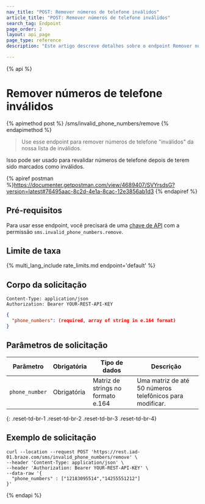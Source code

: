 ```yaml
---
nav_title: "POST: Remover números de telefone inválidos"
article_title: "POST: Remover números de telefone inválidos"
search_tag: Endpoint
page_order: 2
layout: api_page
page_type: reference
description: "Este artigo descreve detalhes sobre o endpoint Remover números de telefone inválidos da Braze."

---
```

{% api %}
# Remover números de telefone inválidos
{% apimethod post %}
/sms/invalid_phone_numbers/remove
{% endapimethod %}

> Use esse endpoint para remover números de telefone "inválidos" da nossa lista de inválidos. 

Isso pode ser usado para revalidar números de telefone depois de terem sido marcados como inválidos.

{% apiref postman %}https://documenter.getpostman.com/view/4689407/SVYrsdsG?version=latest#76495aac-8c2d-4e1a-8cac-12e3856ab1d3 {% endapiref %}

## Pré-requisitos

Para usar esse endpoint, você precisará de uma [chave de API]({{site.baseurl}}/api/basics#rest-api-key/) com a permissão `sms.invalid_phone_numbers.remove`.

## Limite de taxa

{% multi_lang_include rate_limits.md endpoint='default' %}

## Corpo da solicitação

```
Content-Type: application/json
Authorization: Bearer YOUR-REST-API-KEY
```

```json
{
  "phone_numbers": (required, array of string in e.164 format)
}
```

## Parâmetros de solicitação

| Parâmetro | Obrigatória | Tipo de dados | Descrição |
| ----------|-----------| ---------|------ |
| `phone_number` | Obrigatória | Matriz de strings no formato e.164  | Uma matriz de até 50 números telefônicos para modificar. |
{: .reset-td-br-1 .reset-td-br-2 .reset-td-br-3  .reset-td-br-4}

## Exemplo de solicitação

```
curl --location --request POST 'https://rest.iad-01.braze.com/sms/invalid_phone_numbers/remove' \
--header 'Content-Type: application/json' \
--header 'Authorization: Bearer YOUR-REST-API-KEY' \
--data-raw '{
  "phone_numbers" : ["12183095514","14255551212"]
}'
```

{% endapi %}
